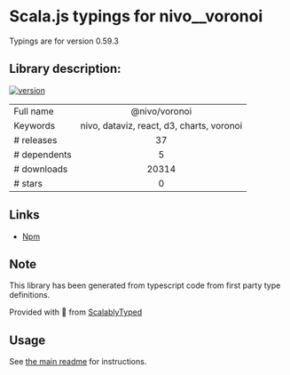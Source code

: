 
# Scala.js typings for nivo__voronoi

Typings are for version 0.59.3

## Library description:
[![version](https://img.shields.io/npm/v/@nivo/voronoi.svg?style=flat-square)](https://www.npmjs.com/package/@nivo/voronoi)

|                    |                 |
| ------------------ | :-------------: |
| Full name          | @nivo/voronoi |
| Keywords           | nivo, dataviz, react, d3, charts, voronoi |
| # releases         | 37 |
| # dependents       | 5 |
| # downloads        | 20314 |
| # stars            | 0 |

## Links
- [Npm](https://www.npmjs.com/package/%40nivo%2Fvoronoi)
    


## Note
This library has been generated from typescript code from first party type definitions.

Provided with :purple_heart: from [ScalablyTyped](https://github.com/oyvindberg/ScalablyTyped)

## Usage
See [the main readme](../../readme.md) for instructions.


